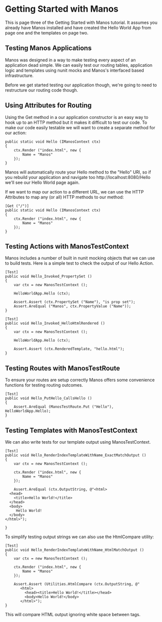 Getting Started with Manos
==========================

This is page three of the Getting Started with Manos tutorial.  It assumes you already have
Manos installed and have created the Hello World App from page one and the templates on page two.


Testing Manos Applications
--------------------------

Manos was designed in a way to make testing every aspect of an application dead simple. We can
easily test our routing tables, application logic and templates using nunit mocks and Manos's
interfaced based infrastructure.

Before we get started testing our application though, we're going to need to restructure our
routing code though.


Using Attributes for Routing
----------------------------

Using the Get method in a our application constructor is an easy way to hook up to an HTTP method
but it makes it difficult to test our code. To make our code easily testable we will want to
create a separate method for our action:

    public static void Hello (IManosContext ctx)
    {
        ctx.Render ("index.html", new {
            Name = "Manos"
        });
    }

Manos will automatically route your Hello method to the "Hello" URI, so if you rebuild your
application and navigate too http://localhost:8080/Hello we'll see our Hello World page again.

If we want to map our action to a different URL, we can use the HTTP Attributes to map any (or all)
HTTP methods to our method:

    [Get ("/")]
    public static void Hello (IManosContext ctx)
    {
        ctx.Render ("index.html", new {
            Name = "Manos"
        });
    }


Testing Actions with ManosTestContext
-------------------------------------

Manos includes a number of built in nunit mocking objects that we can use to build tests.  Here
is a simple test to check the output of our Hello Action.

    [Test]
    public void Hello_Invoked_PropertySet ()
    {
        var ctx = new ManosTestContext ();

        HelloWorldApp.Hello (ctx);

        Assert.Assert (ctx.PropertySet ("Name"), "is prop set");
        Assert.AreEqual ("Manos", ctx.PropertyValue ("Name"));
    }

    [Test]
    public void Hello_Invoked_HelloHtmlRendered ()
    {
        var ctx = new ManosTestContext ();

        HelloWorldApp.Hello (ctx);

        Assert.Assert (ctx.RenderedTemplate, "hello.html");
    }

Testing Routes with ManosTestRoute
----------------------------------

To ensure your routes are setup correctly Manos offers some convenience functions for testing routing
outcomes.


    [Test]
    public void Hello_PutHello_CallsHello ()
    {
        Assert.AreEqual (ManosTestRoute.Put ("Hello"), HelloWorldApp.Hello);
    }


Testing Templates with ManosTestContext
----------------------------------------

We can also write tests for our template output using ManosTestContext.

    [Test]
    public void Hello_RenderIndexTemplateWithName_ExactMatchOutput ()
    {
        var ctx = new ManosTestContext ();

        ctx.Render ("index.html", new {
            Name = "Manos"
        });

        Assert.AreEqual (ctx.OutputString, @"<html>
      <head>
        <title>Hello World!</title>
      </head>
      <body>
         Hello World!
      </body>
    </html>");

    }

To simplify testing output strings we can also use the HtmlCompare utility:

    [Test]
    public void Hello_RenderIndexTemplateWithName_HtmlMatchOutput ()
    {
        var ctx = new ManosTestContext ();

        ctx.Render ("index.html", new {
            Name = "Manos"
        });

        Assert.Assert (Utilities.HtmlCompare (ctx.OutputString, @"
           <html>
             <head><title>Hello World!</title></head>
             <body>Hello World!</body>
           </html>");
    }

This will compare HTML output ignoring white space between tags.

